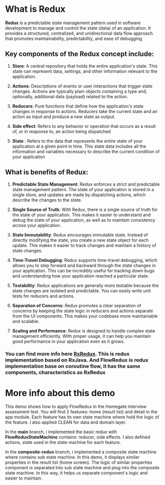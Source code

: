 # What is Redux

**Redux** is a predictable state management pattern used in software development to manage and control the state (data) of an application. It provides a structured, centralized, and unidirectional data flow approach that promotes maintainability, predictability, and ease of debugging

## Key components of the Redux concept include:
1.  **Store**: A central repository that holds the entire application's state. This state can represent data, settings, and other information relevant to the application.

2.  **Actions**: Descriptions of events or user interactions that trigger state changes. Actions are typically plain objects containing a type and, optionally, additional data (payload) related to the action.

3.  **Reducers**: Pure functions that define how the application's state changes in response to actions. Reducers take the current state and an action as input and produce a new state as output.

4. **Side effect**:   Refers to any behavior or operation that occurs as a result of, or in response to, an action being dispatched

5. **State** : Refers to the data that represents the entire state of your application at a given point in time. This state data includes all the information and variables necessary to describe the current condition of your application

## What is benefits of Redux:

1. **Predictable State Management**: Redux enforces a strict and predictable state management pattern. The state of your application is stored in a single store, and updates are made by dispatching actions, which describe the changes to the state.

2. **Single Source of Truth**: With Redux, there is a single source of truth for the state of your application. This makes it easier to understand and debug the state of your application, as well as to maintain consistency across your application.

3. **State Immutability**: Redux encourages immutable state. Instead of directly modifying the state, you create a new state object for each update. This makes it easier to track changes and maintain a history of state changes.

4. **Time-Travel Debugging**: Redux supports time-travel debugging, which allows you to step forward and backward through the state changes in your application. This can be incredibly useful for tracking down bugs and understanding how your application reached a particular state.

5. **Testability**: Redux applications are generally more testable because the state changes are isolated and predictable. You can easily write unit tests for reducers and actions.

6. **Separation of Concerns**: Redux promotes a clear separation of concerns by keeping the state logic in reducers and actions separate from the UI components. This makes your codebase more maintainable and scalable.

7. **Scaling and Performance**: Redux is designed to handle complex state management efficiently. With proper usage, it can help you maintain good performance in your application even as it grows.

### You can find more info here [RxRedux](https://github.com/freeletics/RxRedux). This is redux implementation based on RxJava. And FlowRedux is redux implementation base on coroutine flow, it has the same components, characteristics as RxRedux

# More info about this demo
This demo shows how to apply FlowRedux in the Homegate interview assessment test. You will find 2 features: home (result list) and detail in the app module. Each feature has its own state machine where hold the logic of the feature. I also applied CLEAN for data and domain layer.

In the **main** branch, i implemented the basic redux with **FlowReduxStateMachine** contains: reducer, side effects. I also defined actions, state used in the state machine for each feature.

In the **composite-redux** branch, i implemented a composite state machine where contains sub state machine. In this demo, it displays similar properties in the result list (home screen). The logic of similar properties component is separated into sub state machine and plug into the composite state machine. In this way, it helps us separate component's logic and easier to maintain.

